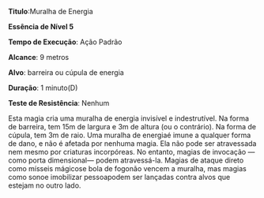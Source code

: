 **Titulo**:Muralha de Energia

**Essência de Nível 5**

**Tempo de Execução**: Ação Padrão

**Alcance**: 9 metros

**Alvo**: barreira ou cúpula de energia

**Duração**: 1 minuto(D)

**Teste de Resistência**: Nenhum

Esta magia cria uma muralha de energia invisível e indestrutível. Na forma de barreira, tem 15m de largura e 3m de altura (ou o contrário). 
Na forma de cúpula, tem 3m de raio.
Uma muralha de energiaé imune a qualquer forma de dano, e não é afetada por nenhuma magia. 
Ela não pode ser atravessada nem mesmo por criaturas incorpóreas. No entanto, magias de invocação — como porta dimensional— podem atravessá-la.
Magias de ataque direto como mísseis mágicose bola de fogonão vencem a muralha, mas magias como sonoe imobilizar pessoapodem ser lançadas contra alvos que estejam no outro lado.